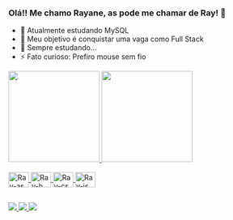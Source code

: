 ### Olá!! Me chamo Rayane, as pode me chamar de Ray! 👋

- 🔭 Atualmente estudando MySQL
- 🌱 Meu objetivo é conquistar uma vaga como Full Stack
- 💬 Sempre estudando...
- ⚡ Fato curioso: Prefiro mouse sem fio
  
<div>
  <a href="https://github.com/RayaneSR">
  <img height="180em" src="https://github-readme-stats.vercel.app/api?username=RayaneSR&Sshow_icons=true&theme=dark&include_all_commits=true&count_private=true"/>
  <img height="180em" src="https://github-readme-stats.vercel.app/api/top-langs/?username=RayaneSR&layout=compact&langs_count=16&theme=dark"/>
</div>
    
<div style="display: inline_block"> <br>
  <img align="center" alt="Ray-as" height="30" width="40" src="https://cdn.jsdelivr.net/gh/devicons/devicon/icons/androidstudio/androidstudio-original.svg" />
  <img align="center" alt="Ray-h" height="30" width="40" src="https://cdn.jsdelivr.net/gh/devicons/devicon/icons/html5/html5-original.svg" />
  <img align="center" alt="Ray-cs" height="30" width="40" src="https://cdn.jsdelivr.net/gh/devicons/devicon/icons/css3/css3-original.svg" />
  <img align="center" alt="Ray-js" height="30" width="40" src="https://cdn.jsdelivr.net/gh/devicons/devicon/icons/javascript/javascript-original.svg" />
          
</div>

##

<div>
  <a href="https://www.instagram.com/_superray/" target="_blank"><img src="https://img.shields.io/badge/Instagram-E4405F?style=for-the-badge&logo=instagram&logoColor=white" /> </a>
  <a href="https://www.linkedin.com/in/rayane-araujo-6210ba200" target="_blank"><img src="https://img.shields.io/badge/LinkedIn-0077B5?style=for-the-badge&logo=linkedin&logoColor=white" /> </a>
  <a href="https://discord.gg/ruf52EQK" target="_blank"><img src="https://img.shields.io/badge/Discord-7289DA?style=for-the-badge&logo=discord&logoColor=white" /> </a>
</div>

